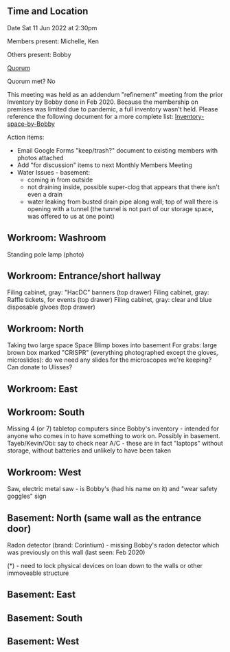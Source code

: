## Time and Location


Date Sat 11 Jun 2022 at 2:30pm

Members present: Michelle, Ken

Others present: Bobby

[Quorum](Quorum "wikilink")


Quorum met? No

This meeting was held as an addendum "refinement" meeting from the prior
Inventory by Bobby done in Feb 2020. Because the membership on premises
was limited due to pandemic, a full inventory wasn't held. Please
reference the following document for a more complete list:
[Inventory-space-by-Bobby](Inventory-space-by-Bobby "wikilink")

Action items:

- Email Google Forms "keep/trash?" document to existing members with
  photos attached
- Add "for discussion" items to next Monthly Members Meeting
- Water Issues - basement:
  - coming in from outside
  - not draining inside, possible super-clog that appears that there
    isn't even a drain
  - water leaking from busted drain pipe along wall; top of wall there
    is opening with a tunnel (the tunnel is not part of our storage
    space, was offered to us at one point)

## Workroom: Washroom

Standing pole lamp (photo)

## Workroom: Entrance/short hallway

Filing cabinet, gray: "HacDC" banners (top drawer) Filing cabinet, gray:
Raffle tickets, for events (top drawer) Filing cabinet, gray: clear and
blue disposable glvoes (top drawer)

## Workroom: North

Taking two large space Space Blimp boxes into basement For grabs: large
brown box marked "CRISPR" (everything photographed except the gloves,
microslides): do we need any slides for the microscopes we're keeping?
Can donate to Ulisses?

## Workroom: East

## Workroom: South

Missing 4 (or 7) tabletop computers since Bobby's inventory - intended
for anyone who comes in to have something to work on. Possibly in
basement. Tayeb/Kevin/Obi: say to check near A/C - these are in fact
"laptops" without storage, without batteries and unlikely to have been
taken

## Workroom: West

Saw, electric metal saw - is Bobby's (had his name on it) and "wear
safety goggles" sign

## Basement: North (same wall as the entrance door)

Radon detector (brand: Corintium) - missing Bobby's radon detector which
was previously on this wall (last seen: Feb 2020)

(\*) - need to lock physical devices on loan down to the walls or other
immoveable structure

## Basement: East

## Basement: South

## Basement: West